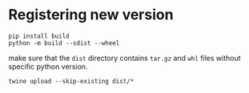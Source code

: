 # Registering new version

```
pip install build
python -m build --sdist --wheel

```

make sure that the `dist` directory contains `tar.gz` and `whl` files without specific python version.

```
twine upload --skip-existing dist/*
```